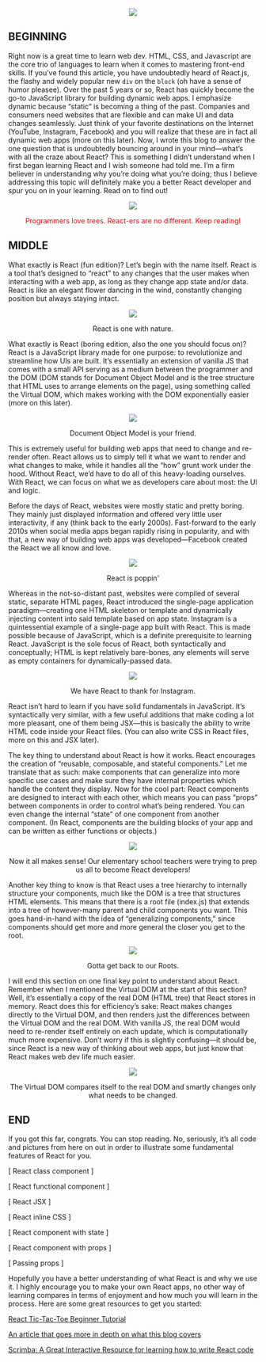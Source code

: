 <div align='center'>
  <img src='./img/0.png' />
</div>

## BEGINNING

Right now is a great time to learn web dev. HTML, CSS, and Javascript are the core trio of languages to learn when it comes to mastering front-end skills. If you’ve found this article, you have undoubtedly heard of React.js, the flashy and widely popular new `div` on the `block` (oh have a sense of humor pleasee). Over the past 5 years or so, React has quickly become the go-to JavaScript library for building dynamic web apps. I emphasize dynamic because “static” is becoming a thing of the past. Companies and consumers need websites that are flexible and can make UI and data changes seamlessly. Just think of your favorite destinations on the Internet (YouTube, Instagram, Facebook) and you will realize that these are in fact all dynamic web apps (more on this later). Now, I wrote this blog to answer the one question that is undoubtedly bouncing around in your mind—what’s with all the craze about React? This is something I didn’t understand when I first began learning React and I wish someone had told me. I’m a firm believer in understanding why you’re doing what you’re doing; thus I believe addressing this topic will definitely make you a better React developer and spur you on in your learning. Read on to find out!

<div align='center'>
  <img src='./img/7.jpg' />
  <p style='color:red'>Programmers love trees. React-ers are no different. Keep reading!</p>
</div>

## MIDDLE
What exactly is React (fun edition)? Let’s begin with the name itself. React is a tool that’s designed to “react” to any changes that the user makes when interacting with a web app, as long as they change app state and/or data. React is like an elegant flower dancing in the wind, constantly changing position but always staying intact. 

<div align='center'>
  <img src='./img/2.jpg' />
  <p>React is one with nature.</p>
</div>

What exactly is React (boring edition, also the one you should focus on)? React is a JavaScript library made for one purpose: to revolutionize and streamline how UIs are built. It’s essentially an extension of vanilla JS that comes with a small API serving as a medium between the programmer and the DOM (DOM stands for Document Object Model and is the tree structure that HTML uses to arrange elements on the page), using something called the Virtual DOM, which makes working with the DOM exponentially easier (more on this later).

<div align='center'>
  <img src='./img/6.png' />
  <p>Document Object Model is your friend.</p>
</div>

This is extremely useful for building web apps that need to change and re-render often. React allows us to simply tell it what we want to render and what changes to make, while it handles all the “how” grunt work under the hood. Without React, we’d have to do all of this heavy-loading ourselves. With React, we can focus on what we as developers care about most: the UI and logic.

Before the days of React, websites were mostly static and pretty boring. They mainly just displayed information and offered very little user interactivity, if any (think back to the early 2000s). Fast-forward to the early 2010s when social media apps began rapidly rising in popularity, and with that, a new way of building web apps was developed—Facebook created the React we all know and love. 

<div align='center'>
  <img src='./img/1.png' />
  <p>React is poppin'</p>
</div>

Whereas in the not-so-distant past, websites were compiled of several static, separate HTML pages, React introduced the single-page application paradigm—creating one HTML skeleton or template and dynamically injecting content into said template based on app state. Instagram is a quintessential example of a single-page app built with React. This is made possible because of JavaScript, which is a definite prerequisite to learning React. JavaScript is the sole focus of React, both syntactically and conceptually; HTML is kept relatively bare-bones, any elements will serve as empty containers for dynamically-passed data. 

<div align='center'>
  <img src='./img/3.png' />
  <p>We have React to thank for Instagram.</p>
</div>

React isn’t hard to learn if you have solid fundamentals in JavaScript. It’s syntactically very similar, with a few useful additions that make coding a lot more pleasant, one of them being JSX—this is basically the ability to write HTML code inside your React files. (You can also write CSS in React files, more on this and JSX later).

The key thing to understand about React is how it works. React encourages the creation of “reusable, composable, and stateful components.” Let me translate that as such: make components that can generalize into more specific use cases and make sure they have internal properties which handle the content they display. Now for the cool part: React components are designed to interact with each other, which means you can pass “props” between components in order to control what’s being rendered. You can even change the internal “state” of one component from another component. (In React, components are the building blocks of your app and can be written as either functions or objects.)

<div align='center'>
  <img src='./img/10.jpg' />
  <p>Now it all makes sense! Our elementary school teachers were trying to prep us all to become React developers!</p>
</div>

Another key thing to know is that React uses a tree hierarchy to internally structure your components, much like the DOM is a tree that structures HTML elements. This means that there is a root file (index.js) that extends into a tree of however-many parent and child components you want. This goes hand-in-hand with the idea of “generalizing components,” since components should get more and more general the closer you get to the root.

<div align='center'>
  <img src='./img/8.png' />
  <p>Gotta get back to our Roots.</p>
</div>

I will end this section on one final key point to understand about React. Remember when I mentioned the Virtual DOM at the start of this section? Well, it’s essentially a copy of the real DOM (HTML tree) that React stores in memory. React does this for efficiency’s sake: React makes changes directly to the Virtual DOM, and then renders just the differences between the Virtual DOM and the real DOM. With vanilla JS, the real DOM would need to re-render itself entirely on each update, which is computationally much more expensive. Don’t worry if this is slightly confusing—it should be, since React is a new way of thinking about web apps, but just know that React makes web dev life much easier.

<div align='center'>
  <img src='./img/5.png' />
  <p>The Virtual DOM compares itself to the real DOM and smartly changes only what needs to be changed.</p>
</div>

## END
If you got this far, congrats. You can stop reading. No, seriously, it’s all code and pictures from here on out in order to illustrate some fundamental features of React for you.

[ React class component ]

[ React functional component ]

[ React JSX ]

[ React inline CSS ]

[ React component with state ]

[ React component with props ]

[ Passing props ]

Hopefully you have a better understanding of what React is and why we use it. I highly encourage you to make your own React apps, no other way of learning compares in terms of enjoyment and how much you will learn in the process. Here are some great resources to get you started:

<a href='https://reactjs.org/tutorial/tutorial.html'>React Tic-Tac-Toe Beginner Tutorial</a>

<a href='https://www.freecodecamp.org/news/yes-react-is-taking-over-front-end-development-the-question-is-why-40837af8ab76/'>An article that goes more in depth on what this blog covers</a>

<a href='https://scrimba.com/p/p7P5Hd/Index'>Scrimba: A Great Interactive Resource for learning how to write React code</a>










